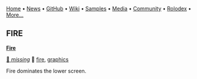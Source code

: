 [Home](https://qb64.com) • [News](/news.md) • [GitHub](/github.md) • [Wiki](/wiki.md) • [Samples](/samples.md) • [Media](/media.md) • [Community](/community.md) • [Rolodex](/rolodex.md) • [More...](/more.md)

## FIRE

**[Fire](fire/index.md)**

[🐝 *missing*](author-missing.md) 🔗 [fire](fire.md), [graphics](graphics.md)

Fire dominates the lower screen.
